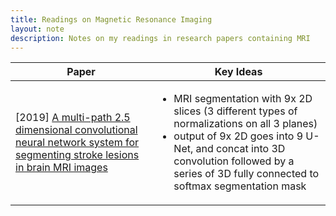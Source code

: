 ```yaml
---
title: Readings on Magnetic Resonance Imaging
layout: note
description: Notes on my readings in research papers containing MRI
---
```


<table>
<thead><th>Paper</th><th>Key Ideas</th></thead>
<tbody>

<tr>
  <td>[2019]
  <a href="https://arxiv.org/abs/1905.10835">
    A multi-path 2.5 dimensional convolutional neural network system for segmenting stroke lesions in brain MRI images
  </a></td>
  <td>
    <ul>
        <li>MRI segmentation with 9x 2D slices (3 different types of normalizations on all 3 planes)</li>
        <li>output of 9x 2D goes into 9 U-Net, and concat into 3D convolution followed by a series of 3D fully connected to softmax segmentation mask</li>
    </ul>
  </td>
</tr>



</tbody>
</table>





